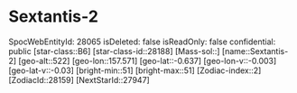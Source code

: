 ﻿---
location: [-0.637,157.571,522]
type: Station
tags:
- astro/Star

---

# Sextantis-2

SpocWebEntityId: 28065
isDeleted: false
isReadOnly: false
confidential: public
[star-class::B6]
[star-class-id::28188]
[Mass-sol::]
[name::Sextantis-2]
[geo-alt::522]
[geo-lon::157.571]
[geo-lat::-0.637]
[geo-lon-v::-0.003]
[geo-lat-v::-0.03]
[bright-min::51]
[bright-max::51]
[Zodiac-index::2]
[ZodiacId::28159]
[NextStarId::27947]

